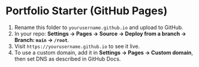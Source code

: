 # Portfolio Starter (GitHub Pages)
1. Rename this folder to `yourusername.github.io` and upload to GitHub.
2. In your repo: **Settings → Pages → Source → Deploy from a branch → Branch: `main` → `/root`**.
3. Visit `https://yourusername.github.io` to see it live.
4. To use a custom domain, add it in **Settings → Pages → Custom domain**, then set DNS as described in GitHub Docs.
